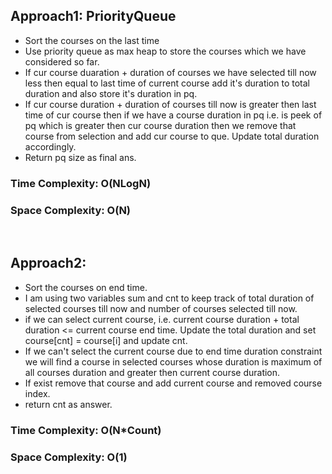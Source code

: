## Approach1: PriorityQueue
* Sort the courses on the last time
* Use priority queue as max heap to store the courses which we have considered so far.
* If cur course duaration + duration of courses we have selected till now less then equal to last time of current course add it's duration to total duration and also store it's duration in pq.
* If cur course duration + duration of courses till now is greater then last time of cur course then if we have a course duration in pq i.e. is peek of pq which is greater then cur course duration then we remove that course from selection and add cur course to que. Update total duration accordingly.
* Return pq size as final ans.
​
### Time Complexity: O(NLogN)
### Space Complexity: O(N)
​
## Approach2:
* Sort the courses on end time.
* I am using two variables sum and cnt to keep track of total duration of selected courses till now and number of courses selected till now.
* if we can select current course, i.e. current course duration + total duration <= current course end time. Update the total duration and set course[cnt] = course[i] and update cnt.
* If we can't select the current course due to end time duration constraint we will find a course in selected courses whose duration is maximum of all courses duration and greater then current course duration.
* If exist remove that course and add current course and removed course index.
* return cnt as answer.
​
### Time Complexity: O(N*Count)
### Space Complexity: O(1)